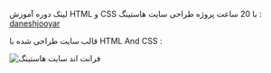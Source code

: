 لینک دوره آموزش HTML و CSS با 20 ساعت پروژه طراحی سایت هاستینگ :  [daneshjooyar](https://www.daneshjooyar.com/html-css-vip/?utm_source=daneshjooyar&utm_medium=search&utm_campaign=quick-search)

قالب سایت طراحی شده با HTML And CSS :


![فرانت اند سایت هاستینگ](https://www.daneshjooyar.com/wp-content/uploads/2022/11/screencapture-file-E-html.png)
